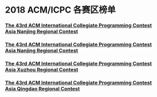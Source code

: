 # 2018 ACM/ICPC 各赛区榜单
### [The 43rd ACM International Collegiate Programming Contest Asia Nanjing Regional Contest](2018-icpc-Xuzhou-Invitation/board.html)
### [The 43rd ACM International Collegiate Programming Contest Asia Nanjing Regional Contest](2018-icpc-Nanjing/board.html)
### [The 43rd ACM International Collegiate Programming Contest Asia Xuzhou Regional Contest](2018-icpc-Xuzhou/board.html)
### [The 43rd ACM International Collegiate Programming Contest Asia Qingdao Regional Contest](2018-icpc-Qingdao/board.html)
